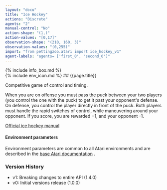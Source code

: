 ```yaml
---
layout: "docu"
title: "Ice Hockey"
actions: "Discrete"
agents: "2"
manual-control: "No"
action-shape: "(1,)"
action-values: "[0,17]"
observation-shape: "(210, 160, 3)"
observation-values: "(0,255)"
import: "from pettingzoo.atari import ice_hockey_v1"
agent-labels: "agents= ['first_0', 'second_0']"
---
```


<div class="docu-info" markdown="1">
{% include info_box.md %}
</div>

<div class="docu-content" markdown="1">
<div class="appear_big env-title" markdown="1">
{% include env_icon.md %}
## {{page.title}}
</div>




Competitive game of control and timing.

When you are on offense you must pass the puck between your two players (you control the one with the puck) to get it past your opponent's defense. On defense, you control the player directly in front of the puck. Both players must handle the rapid switches of control, while maneuvering around your opponent. If you score, you are rewarded +1, and your opponent -1.

[Official ice hockey manual](https://atariage.com/manual_html_page.php?SoftwareLabelID=241)


#### Environment parameters

Environment parameters are common to all Atari environments and are described in the [base Atari documentation](../atari) .

### Version History

* v1: Breaking changes to entire API (1.4.0)
* v0: Initial versions release (1.0.0)
</div>
